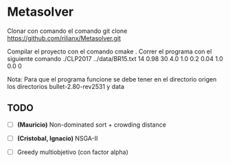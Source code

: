 # Metasolver


Clonar con comando el comando
git clone https://github.com/rilianx/Metasolver.git

Compilar el proyecto con el comando 
cmake .
Correr el programa con el siguiente comando 
./CLP2017 ../data/BR15.txt 14 0.98 30 4.0 1.0 0.2 0.04 1.0 0.0 0

Nota: Para que el programa funcione se debe tener en el directorio origen los directorios bullet-2.80-rev2531 y data


TODO
----

 - [ ] **(Mauricio)** Non-dominated sort + crowding distance
 - [ ] **(Cristobal, Ignacio)** NSGA-II
 
 - [ ] Greedy multiobjetivo (con factor alpha)
 
 

